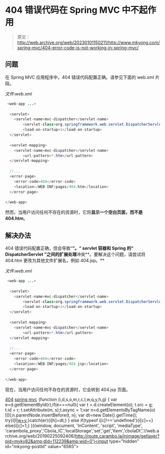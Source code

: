 # 404 错误代码在 Spring MVC 中不起作用

> 原文：<http://web.archive.org/web/20230101150211/http://www.mkyong.com/spring-mvc/404-error-code-is-not-working-in-spring-mvc/>

## 问题

在 Spring MVC 应用程序中，404 错误代码配置正确。请参见下面的 web.xml 片段。

*文件:web.xml*

```java
 <web-app ...>

  <servlet>
  	<servlet-name>mvc-dispatcher</servlet-name>
        <servlet-class>org.springframework.web.servlet.DispatcherServlet</servlet-class>
        <load-on-startup>1</load-on-startup>
  </servlet>

  <servlet-mapping>
 	<servlet-name>mvc-dispatcher</servlet-name>
        <url-pattern>*.htm</url-pattern>
  </servlet-mapping>

  //...
  <error-page>
	<error-code>404</error-code>
	<location>/WEB-INF/pages/404.htm</location>
  </error-page>

</web-app> 
```

然而，当用户访问任何不存在的资源时，它将**显示一个空白页面，而不是 404.htm**。

 ## 解决办法

404 错误代码配置正确，但会导致“**”。“ **servlet 容器**和 Spring 的“ **DispatcherServlet** ”之间的扩展处理**冲突**。要解决这个问题，请尝试将 404.htm 更改为其他文件扩展名，例如 404.jsp。**

*文件:web.xml*

```java
 <web-app ...>

  <servlet>
  	<servlet-name>mvc-dispatcher</servlet-name>
        <servlet-class>org.springframework.web.servlet.DispatcherServlet</servlet-class>
        <load-on-startup>1</load-on-startup>
  </servlet>

  <servlet-mapping>
 	<servlet-name>mvc-dispatcher</servlet-name>
        <url-pattern>*.htm</url-pattern>
  </servlet-mapping>

  //...
  <error-page>
	<error-code>404</error-code>
	<location>/WEB-INF/pages/404.jsp</location>
  </error-page>

</web-app> 
```

现在，当用户访问任何不存在的资源时，它会转到 404.jsp 页面。

[404](http://web.archive.org/web/20190225092406/http://www.mkyong.com/tag/404/) [spring mvc](http://web.archive.org/web/20190225092406/http://www.mkyong.com/tag/spring-mvc/)![](img/b4e0d1232d6bb55737e13bae59128319.png) (function (i,d,s,o,m,r,c,l,w,q,y,h,g) { var e=d.getElementById(r);if(e===null){ var t = d.createElement(o); t.src = g; t.id = r; t.setAttribute(m, s);t.async = 1;var n=d.getElementsByTagName(o)[0];n.parentNode.insertBefore(t, n); var dt=new Date().getTime(); try{i[l][w+y](h,i[l][q+y](h)+'&amp;'+dt);}catch(er){i[h]=dt;} } else if(typeof i[c]!=='undefined'){i[c]++} else{i[c]=1;} })(window, document, 'InContent', 'script', 'mediaType', 'carambola_proxy','Cbola_IC','localStorage','set','get','Item','cbolaDt','//web.archive.org/web/20190225092406/http://route.carambo.la/inimage/getlayer?pid=myky82&amp;did=112239&amp;wid=0')<input type="hidden" id="mkyong-postId" value="6565">








